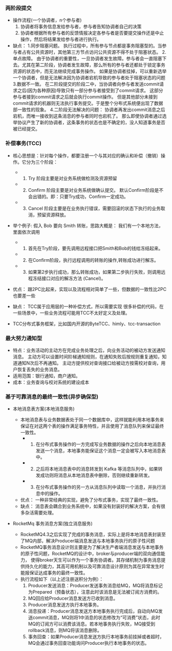 ### 两阶段提交
- 操作流程(一个协调者，n个参与者)
  1. 协调者将事务信息发给参与者，参与者告知协调者自己的决策
  2. 协调者根据所有参与者的反馈情报决定各参与者是否要提交操作还是中止操作，然后将结果发给参与者进行执行。
- 缺点：
1.同步阻塞问题。
   执行过程中，所有参与节点都是事务阻塞型的。当参与者占有公共资源时，其他第三方节点访问公共资源不得不处于阻塞状态。
2.单点故障。
   由于协调者的重要性，一旦协调者发生故障。参与者会一直阻塞下去。尤其在第二阶段，协调者发生故障，那么所有的参与者还都处于锁定事务资源的状态中，而无法继续完成事务操作。
   如果是协调者挂掉，可以重新选举一个协调者，但是无法解决因为协调者宕机导致的参与者处于阻塞状态的问题
3.数据不一致。
   在二阶段提交的阶段二中，当协调者向参与者发送commit请求之后(因为各种原因)导致只有一部分参与者接受到了commit请求。
   这部分参与者接到commit请求之后就会执行commit操作。
   但是其他部分未接到commit请求的机器则无法执行事务提交。于是整个分布式系统便出现了数据部一致性的现象。
4.二阶段无法解决的问题：
   协调者再发出commit消息之后宕机，而唯一接收到这条消息的参与者同时也宕机了。
   那么即使协调者通过选举协议产生了新的协调者，这条事务的状态也是不确定的，没人知道事务是否被已经提交。

### 补偿事务(TCC) 
- 核心思想是：针对每个操作，都要注册一个与其对应的确认和补偿（撤销）操作。它分为三个阶段：
    - 1. Try 阶段主要是对业务系统做检测及资源预留
    - 2. Confirm 阶段主要是对业务系统做确认提交。
         默认Confirm阶段是不会出错的。即：只要Try成功，Confirm一定成功。
    - 3. Cancel 阶段主要是在业务执行错误，需要回滚的状态下执行的业务取消，预留资源释放。
- 举个例子: 假入 Bob 要向 Smith 转账，思路大概是： 我们有一个本地方法，里面依次调用
    - 1. 首先在Try阶段，要先调用远程接口把Smith和Bob的钱给冻结起来。
    - 2. 在Confirm阶段，执行远程调用的转账的操作,转账成功进行解冻。
    - 3. 如果第2步执行成功，那么转账成功，如果第二步执行失败，则调用远程冻结接口对应的解冻方法 (Cancel)。

- 优点： 跟2PC比起来，实现以及流程相对简单了一些，但数据的一致性比2PC也要差一些
- 缺点： TCC属于应用层的一种补偿方式，所以需要实现 很多补偿的代码，在一些场景中，一些业务流程可能用TCC不太好定义及处理。
- TCC分布式事务框架，比如国内开源的ByteTCC、himly、tcc-transaction

### 最大努力通知型
- 特点：业务活动的主动方在完成业务处理之后，向业务活动的被动方发送通知消息。
    主动方可以设置时间阶梯通知规则，在通知失败后按规则重复通知，知道通知N次后不再通知。
    主动方提供校对查询接口给被动方按需校对查询，用户恢复丢失的业务消息。
- 适用范围：银行通知，商户通知。
- 成本：业务查询与校对系统的建设成本

### 基于可靠消息的最终一致性(异步确保型)
- 本地消息表方案(本地消息服务)
    - 本地消息表与业务数据表处于同一个数据库中，这样就能利用本地事务来保证在对这两个表的操作满足事务特性，并且使用了消息队列来保证最终一致性。
       - 1. 在分布式事务操作的一方完成写业务数据的操作之后向本地消息表发送一个消息，本地事务能保证这个消息一定会被写入本地消息表中。
       - 2. 之后将本地消息表中的消息转发到 Kafka 等消息队列中，如果转发成功则将消息从本地消息表中删除，否则继续重新转发。
       - 3. 在分布式事务操作的另一方从消息队列中读取一个消息，并执行消息中的操作。
    - 优点： 一种非常经典的实现，避免了分布式事务，实现了最终一致性。
    - 缺点： 消息表会耦合到业务系统中，如果没有封装好的解决方案，会有很多杂活需要处理。

- RocketMq 事务消息方案(独立消息服务)
    - RocketMQ4.3之后实现了完成的事务消息，实际上是将本地消息表封装至了MQ内部，解决Producer端消息发送与本地事务执行的原子性问题
    - RocketMQ事务消息设计则主要是为了解决生产者端消息发送与本地事务的原子性问题，RocketMQ的设计中，broker与producer端的双向通信能力，
       使得broker天生可以作为一个事务协调者。其存储机制为事务消息提供持久化的能力，其高可用机制以及可靠消息设计原则为其在异常发生时能报保证达成事务的最终一致性。
    - 执行流程如下（以上述注册送积分为例）：
      1. Producer发送消息：Producer发送事务消息给MQ，MQ将消息标记为Prepared（预备状态），注意此时该消息是无法被订阅方消费的。
      2. MQ回应给Producer消息发送方已收到消息。
      3. Producer消息发送方执行本地事务。
      4. 消息投递：Producer消息发送方本地事务执行完成后，自动向MQ发送commit消息，MQ则将1中消息的状态修改为“可消费”状态，此时MQ的订阅方可以消费该消息。若本地事务执行失败，MQ接受到rollback消息，则MQ将该消息删除。
      5. 事务回查：如果Producer消息发送方执行本地事务前挂掉或者超时，MQ会通过事务回查功能询问Producer执行本地事务的状态。





